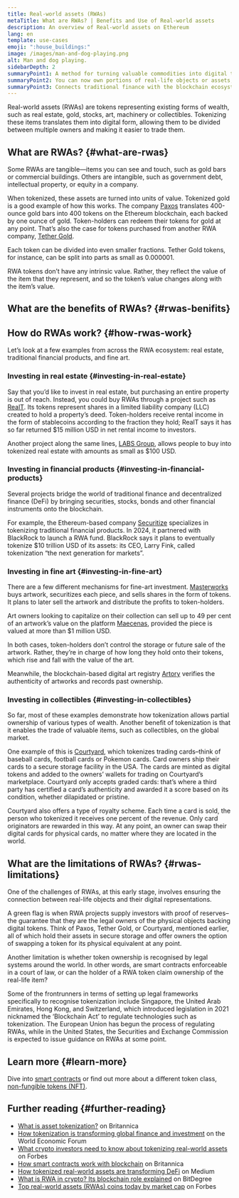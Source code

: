 ```yaml
---
title: Real-world assets (RWAs)
metaTitle: What are RWAs? | Benefits and Use of Real-world assets
description: An overview of Real-world assets on Ethereum
lang: en
template: use-cases
emoji: ":house_buildings:"
image: /images/man-and-dog-playing.png
alt: Man and dog playing.
sidebarDepth: 2
summaryPoint1: A method for turning valuable commodities into digital tokens.
summaryPoint2: You can now own portions of real-life objects or assets, rather than having to buy an entire property or item.
summaryPoint3: Connects traditional finance with the blockchain ecosystem.
---
```


Real-world assets (RWAs) are tokens representing existing forms of wealth, such as real estate, gold, stocks, art, machinery or collectibles. Tokenizing these items translates them into digital form, allowing them to be divided between multiple owners and making it easier to trade them.

## What are RWAs? {#what-are-rwas}

Some RWAs are tangible—items you can see and touch, such as gold bars or commercial buildings. Others are intangible, such as government debt, intellectual property, or equity in a company.
 
When tokenized, these assets are turned into units of value. Tokenized gold is a good example of how this works. The company [Paxos](https://www.paxos.com/) translates 400-ounce gold bars into 400 tokens on the Ethereum blockchain, each backed by one ounce of gold. Token-holders can redeem their tokens for gold at any point. That’s also the case for tokens purchased from another RWA company, [Tether Gold](https://gold.tether.to/).

Each token can be divided into even smaller fractions. Tether Gold tokens, for instance, can be split into parts as small as 0.000001.
 
RWA tokens don’t have any intrinsic value. Rather, they reflect the value of the item that they represent, and so the token’s value changes along with the item’s value.

## What are the benefits of RWAs? {#rwas-benifits}

<CardGrid className="grid grid-cols-[repeat(auto-fill,_minmax(min(100%,_280px),_1fr))] gap-8">
  <Card title="Fractional Ownership" emoji=":house_buildings:" description="RWAs democratize investment. If you’re locked out of investing in certain asset types because you can’t afford to buy into those markets, you can now do so as a partial owner."/>
  <Card title="Investment diversification" emoji="🛒" description="You can invest in multiple types of asset, allowing you to diversify your portfolio without spending hedge-fund sums of money." />
  <Card title="Global opportunities" emoji="🌏" description="RWAs remove geographical barriers to investment. You can buy tokens for assets located anywhere in the world." />
  <Card title="Make assets liquid" emoji="🖼️" description="Many assets are illiquid. They’re valuable, but that isn’t the same as having cash you can spend. By tokenizing an asset, owners can turn part or all of it into value they can use."/>
  <Card title="Worldwide market" emoji="💰" description="Owners looking to capitalize their assets can reach a wider range of investors—not just the people who can typically afford to buy land, equity, artwork, or traditional financial instruments." />
  <Card title="Skip middlemen" emoji="👩‍💻" description="Tokens run on smart contracts, which means tokens can be traded person-to-person without the need for intermediaries and their associated fees." />
</CardGrid>

## How do RWAs work? {#how-rwas-work}

Let’s look at a few examples from across the RWA ecosystem: real estate, traditional financial products, and fine art.

### Investing in real estate {#investing-in-real-estate}

Say that you’d like to invest in real estate, but purchasing an entire property is out of reach. Instead, you could buy RWAs through a project such as [RealT](https://realt.co/). Its tokens represent shares in a limited liability company (LLC) created to hold a property’s deed. Token-holders receive rental income in the form of stablecoins according to the fraction they hold; RealT says it has so far returned $15 million USD in net rental income to investors. 

Another project along the same lines, [LABS Group](https://x.com/labsgroupio), allows people to buy into tokenized real estate with amounts as small as $100 USD.

### Investing in financial products {#investing-in-financial-products}

Several projects bridge the world of traditional finance and decentralized finance (DeFi) by bringing securities, stocks, bonds and other financial instruments onto the blockchain.

For example, the Ethereum-based company [Securitize](https://securitize.io/) specializes in tokenizing traditional financial products. In 2024, it partnered with BlackRock to launch a RWA fund. BlackRock says it plans to eventually tokenize $10 trillion USD of its assets: its CEO, Larry Fink, called tokenization “the next generation for markets”.

### Investing in fine art {#investing-in-fine-art}

There are a few different mechanisms for fine-art investment. [Masterworks](https://www.masterworks.com/) buys artwork, securitizes each piece, and sells shares in the form of tokens. It plans to later sell the artwork and distribute the profits to token-holders.
 
Art owners looking to capitalize on their collection can sell up to 49 per cent of an artwork’s value on the platform [Maecenas](https://www.maecenas.co/), provided the piece is valued at more than $1 million USD.

In both cases, token-holders don’t control the storage or future sale of the artwork. Rather, they’re in charge of how long they hold onto their tokens, which rise and fall with the value of the art.
 
Meanwhile, the blockchain-based digital art registry [Artory](https://www.artory.com/) verifies the authenticity of artworks and records past ownership.

### Investing in collectibles {#investing-in-collectibles}

So far, most of these examples demonstrate how tokenization allows partial ownership of various types of wealth. Another benefit of tokenization is that it enables the trade of valuable items, such as collectibles, on the global market.

One example of this is [Courtyard](https://courtyard.io/), which tokenizes trading cards–think of baseball cards, football cards or Pokemon cards. Card owners ship their cards to a secure storage facility in the USA. The cards are minted as digital tokens and added to the owners’ wallets for trading on Courtyard’s marketplace. Courtyard only accepts graded cards: that’s where a third party has certified a card’s authenticity and awarded it a score based on its condition, whether dilapidated or pristine.

Courtyard also offers a type of royalty scheme. Each time a card is sold, the person who tokenized it receives one percent of the revenue. Only card originators are rewarded in this way. At any point, an owner can swap their digital cards for physical cards, no matter where they are located in the world. 

## What are the limitations of RWAs? {#rwas-limitations}

One of the challenges of RWAs, at this early stage, involves ensuring the connection between real-life objects and their digital representations.

A green flag is when RWA projects supply investors with proof of reserves–the guarantee that they are the legal owners of the physical objects backing digital tokens. Think of Paxos, Tether Gold, or Courtyard, mentioned earlier, all of which hold their assets in secure storage and offer owners the option of swapping a token for its physical equivalent at any point.

Another limitation is whether token ownership is recognised by legal systems around the world. In other words, are smart contracts enforceable in a court of law, or can the holder of a RWA token claim ownership of the real-life item?

Some of the frontrunners in terms of setting up legal frameworks specifically to recognise tokenization include Singapore, the United Arab Emirates, Hong Kong, and Switzerland, which introduced legislation in 2021 nicknamed the ‘Blockchain Act’ to regulate technologies such as tokenization. The European Union has begun the process of regulating RWAs, while in the United States, the Securities and Exchange Commission is expected to issue guidance on RWAs at some point.

## Learn more {#learn-more}

Dive into [smart contracts](/smart-contracts/) or find out more about a different token class, [non-fungible tokens (NFT)](/nft/).

## Further reading {#further-reading}

- [What is asset tokenization?](https://www.britannica.com/money/real-world-asset-tokenization) on Britannica
- [How tokenization is transforming global finance and investment](https://www.weforum.org/stories/2024/12/tokenization-blockchain-assets-finance/) on the World Economic Forum
- [What crypto investors need to know about tokenizing real-world assets](https://www.forbes.com/sites/irinaheaver/2024/03/14/what-crypto-investors-need-to-know-about-tokenizing-real-world-assets/) on Forbes
- [How smart contracts work with blockchain](https://www.britannica.com/money/how-smart-contracts-work) on Britannica
- [How tokenized real-world assets are transforming DeFi](https://medium.com/coinmonks/how-tokenized-real-world-assets-are-transforming-defi-4e040f28732a) on Medium
- [What is RWA in crypto? Its blockchain role explained](https://www.bitdegree.org/crypto/tutorials/what-is-rwa-in-crypto) on BitDegree
- [Top real-world assets (RWAs) coins today by market cap](https://www.forbes.com/digital-assets/categories/real-world-assets-rwa/) on Forbes